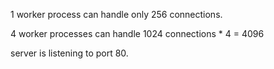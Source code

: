 1 worker process can handle only 256 connections.

4 worker processes can handle 1024 connections \* 4 = 4096

server is listening to port 80.
